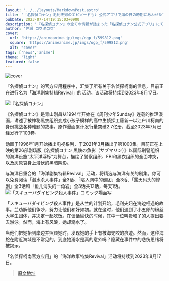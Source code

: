 ```yaml
---
layout: '../../layouts/MarkdownPost.astro'
title: '「名探偵コナン」毛利夫婦のエピソードも♪ 公式アプリで海の日の時期にあわせた“海エピソード特集”'
pubDate: 2023-07-14T19:15:03+0900
description: '『名探偵コナン』の全ての情報が詰まった「名探偵コナン公式アプリ」にて、海が関係するエピソードをピックアップした「海エピソード特集Revival」が実施中だ。2023年8月17日までの期間限定で行われる。'
author: '仲瀬 コウタロウ'
cover:
  url: 'https://animeanime.jp/imgs/ogp_f/599812.png'
  square: 'https://animeanime.jp/imgs/ogp_f/599812.png'
  alt: "cover"
tags: ['news','anime']
theme: 'light'
featured: false
---
```


![cover](https://animeanime.jp/imgs/ogp_f/599812.png)

『名探偵コナン』的官方应用程序中，汇集了所有关于名侦探柯南的信息，目前正在进行名为「海洋剧集特辑Revival」的活动。该活动将持续到2023年8月17日。

![『名探偵コナン』](https://animeanime.jp/imgs/zoom/599830.jpg)

《名探偵コナン》是青山刚昌从1994年开始在《周刊少年Sunday》连载的推理漫画，讲述了被神秘黑衣组织变成小孩子模样的高中生侦探工藤新一以江户川柯南的身份挑战各种难题的故事。原作漫画累计发行量突破2.7亿册，截至2023年7月已经发行了103卷。

动画于1996年1月开始播出电视系列，于2021年3月播出了第1000集。目前正在上映的第26部剧场版《名探偵コナン 黒鉄の魚影（サブマリン）》以国际刑警组织的海洋设施“太平洋浮标”为舞台，描绘了警察组织、FBI和黑衣组织的全面冲突，以及灰原哀身上潜伏的黑暗阴影。

与海洋日重合的「海洋剧集特辑Revival」活动，将精选与海洋有关的剧集。你可以免费阅读「潜水杀人事件」全3话、「陷入网中的谜团」全3话、「露天码头的惨剧」全3话和「鱼儿消失的一角岩」全3话共12话，每天1话。
![「スキューバダイビング殺人事件」コミック場面写](https://animeanime.jp/imgs/zoom/599811.jpg)

「スキューバダイビング殺人事件」是从兰的计划开始，毛利夫妇在海边相遇的故事。兰劝解他们争吵，努力让他们和好如初。就在这时，他们遇到了小五郎的粉丝大学生团体，并决定一起吃饭。在谈话愉快的时候，其中一位叫贵和子的人提出要去游泳。然而，海上有风浪，她却溺水了。

当他们把她抬到岸边并照顾她时，发现她的手上有被海蛇咬的痕迹。然而，这种海蛇在附近海域是不常见的。到底她溺水是真的意外吗？隐藏在事件中的悲伤思绪将被揭示。

「名侦探柯南官方应用」的「海洋故事特集Revival」活动将持续到2023年8月17日。

>[原文地址](https://animeanime.jp/article/2023/07/14/78620.html)  